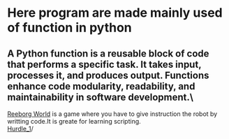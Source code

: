 # Here program are made mainly used of function in python
## A Python function is a reusable block of code that performs a specific task. It takes input, processes it, and produces output. Functions enhance code modularity, readability, and maintainability in software development.\
[Reeborg World](https://reeborg.ca/index_en.html) is a game where you have to give instruction the robot by writting code.It is greate for learning scripting.\
[Hurdle_1](https://reeborg.ca/reeborg.html?lang=en&mode=python&menu=worlds%2Fmenus%2Freeborg_intro_en.json&name=Hurdle%201&url=worlds%2Ftutorial_en%2Fhurdle1.json)/
